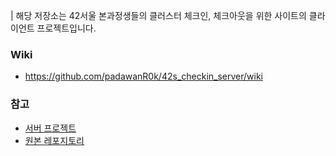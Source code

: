 | 해당 저장소는 42서울 본과정생들의 클러스터 체크인, 체크아웃을 위한 사이트의 클라이언트 프로젝트입니다.

### Wiki
- https://github.com/padawanR0k/42s_checkin_server/wiki

### 참고
- [서버 프로젝트](https://github.com/padawanR0k/42s_checkin_server)
- [원본 레포지토리](https://github.com/42CivicHacking/42_checkIn)